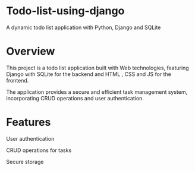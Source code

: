 # Todo-list-using-django
A dynamic todo list application with Python, Django and SQLite

# Overview

This project is a todo list application built with Web technologies, featuring Django with SQLite for the backend and HTML , CSS and JS for the frontend.

The application provides a secure and efficient task management system, incorporating CRUD operations and user authentication.

# Features

User authentication

CRUD operations for tasks

Secure storage
